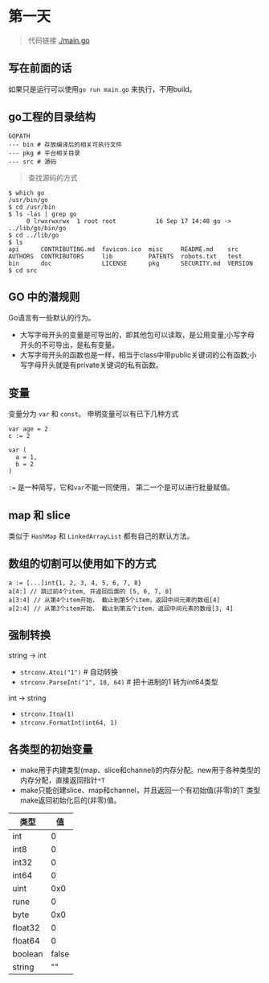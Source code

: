 # 第一天
> 代码链接 [./main.go](./main.go)

## 写在前面的话
如果只是运行可以使用`go run main.go` 来执行，不用build。

## go工程的目录结构
```sbtshell
GOPATH
--- bin # 存放编译后的相关可执行文件
--- pkg # 平台相关目录
--- src # 源码
```

> 查找源码的方式
```shell
$ which go
/usr/bin/go
$ cd /usr/bin
$ ls -las | grep go
     0 lrwxrwxrwx  1 root root           16 Sep 17 14:48 go -> ../lib/go/bin/go
$ cd ../lib/go
$ ls
api      CONTRIBUTING.md  favicon.ico  misc     README.md    src
AUTHORS  CONTRIBUTORS     lib          PATENTS  robots.txt   test
bin      doc              LICENSE      pkg      SECURITY.md  VERSION
$ cd src
```

## GO 中的潜规则

Go语言有一些默认的行为。
- 大写字母开头的变量是可导出的，即其他包可以读取，是公用变量;小写字母开头的不可导出，是私有变量。
- 大写字母开头的函数也是一样，相当于class中带public关键词的公有函数;小写字母开头就是有private关键词的私有函数。

## 变量

变量分为 `var` 和 `const`。 申明变量可以有已下几种方式
```golang
var age = 2
c := 2

var (
  a = 1,
  b = 2
)
```

`:=` 是一种简写，它和`var`不能一同使用， 第二一个是可以进行批量赋值。

## map 和 slice
类似于 `HashMap` 和 `LinkedArrayList` 都有自己的默认方法。

## 数组的切割可以使用如下的方式

```golang
a := [...]int{1, 2, 3, 4, 5, 6, 7, 8}
a[4:] // 跳过前4个item, 并返回后面的 [5, 6, 7, 8]
a[3:4] // 从第4个item开始， 截止到第5个item，返回中间元素的数组[4]
a[2:4] // 从第3个item开始， 截止到第五个item，返回中间元素的数组[3, 4]
```

## 强制转换
string -> int
* `strconv.Atoi("1")` # 自动转换
* `strconv.ParseInt("1", 10, 64)` # 把十进制的1 转为int64类型

int -> string
* `strconv.Itoa(1)`
* `strconv.FormatInt(int64, 1)`

## 各类型的初始变量

- make用于内建类型(map、slice和channel)的内存分配。new用于各种类型的内存分配，直接返回指针`*T`
- make只能创建slice、map和channel，并且返回一个有初始值(非零)的T 类型 make返回初始化后的(非零)值。

类型 | 值
---- | ----
int | 0
int8 | 0
int32 | 0
int64 | 0
uint | 0x0
rune | 0
byte | 0x0
float32 | 0
float64 | 0
boolean | false
string | ""

